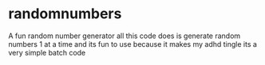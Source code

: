 # randomnumbers
A fun random number generator
all this code does is generate random numbers 1 at a time and its fun to use because it makes my adhd tingle its a very simple batch code

